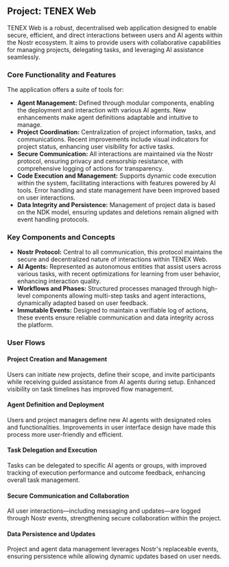 ## Project: TENEX Web
TENEX Web is a robust, decentralised web application designed to enable secure, efficient, and direct interactions between users and AI agents within the Nostr ecosystem. It aims to provide users with collaborative capabilities for managing projects, delegating tasks, and leveraging AI assistance seamlessly.

### Core Functionality and Features
The application offers a suite of tools for:
* **Agent Management:** Defined through modular components, enabling the deployment and interaction with various AI agents. New enhancements make agent definitions adaptable and intuitive to manage.
* **Project Coordination:** Centralization of project information, tasks, and communications. Recent improvements include visual indicators for project status, enhancing user visibility for active tasks.
* **Secure Communication:** All interactions are maintained via the Nostr protocol, ensuring privacy and censorship resistance, with comprehensive logging of actions for transparency.
* **Code Execution and Management:** Supports dynamic code execution within the system, facilitating interactions with features powered by AI tools. Error handling and state management have been improved based on user interactions.
* **Data Integrity and Persistence:** Management of project data is based on the NDK model, ensuring updates and deletions remain aligned with event handling protocols.

### Key Components and Concepts
* **Nostr Protocol:** Central to all communication, this protocol maintains the secure and decentralized nature of interactions within TENEX Web.
* **AI Agents:** Represented as autonomous entities that assist users across various tasks, with recent optimizations for learning from user behavior, enhancing interaction quality.
* **Workflows and Phases:** Structured processes managed through high-level components allowing multi-step tasks and agent interactions, dynamically adapted based on user feedback.
* **Immutable Events:** Designed to maintain a verifiable log of actions, these events ensure reliable communication and data integrity across the platform.

### User Flows
#### Project Creation and Management
Users can initiate new projects, define their scope, and invite participants while receiving guided assistance from AI agents during setup. Enhanced visibility on task timelines has improved flow management.

#### Agent Definition and Deployment
Users and project managers define new AI agents with designated roles and functionalities. Improvements in user interface design have made this process more user-friendly and efficient.

#### Task Delegation and Execution
Tasks can be delegated to specific AI agents or groups, with improved tracking of execution performance and outcome feedback, enhancing overall task management.

#### Secure Communication and Collaboration
All user interactions—including messaging and updates—are logged through Nostr events, strengthening secure collaboration within the project.

#### Data Persistence and Updates
Project and agent data management leverages Nostr's replaceable events, ensuring persistence while allowing dynamic updates based on user needs.
